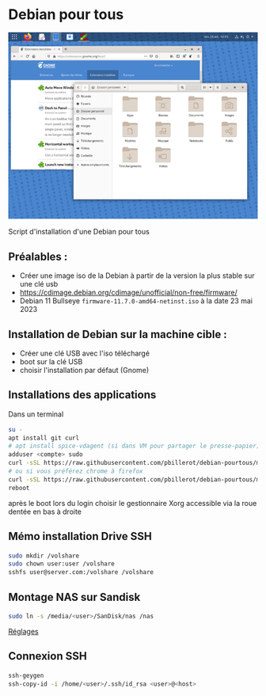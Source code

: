 # Debian pour tous

![](debian-pourtous.png)

Script d'installation d'une Debian pour tous

## Préalables :
- Créer une image iso de la Debian à partir de la version la plus stable sur une clé usb
- https://cdimage.debian.org/cdimage/unofficial/non-free/firmware/
- Debian 11 Bullseye ```firmware-11.7.0-amd64-netinst.iso``` à la date 23 mai 2023

## Installation de Debian sur la machine cible :
- Créer une clé USB avec l'iso téléchargé
- boot sur la clé USB
- choisir l'installation par défaut (Gnome)

## Installations des applications
Dans un terminal
```bash
su -
apt install git curl
# apt install spice-vdagent (si dans VM pour partager le presse-papier)
adduser <compte> sudo
curl -sSL https://raw.githubusercontent.com/pbillerot/debian-pourtous/master/debian-mini.sh | sh
# ou si vous préférez chrome à firefox
curl -sSL https://raw.githubusercontent.com/pbillerot/debian-pourtous/master/debian-chrome.sh | sh
reboot
```
après le boot lors du login choisir le gestionnaire Xorg accessible via la roue dentée en bas à droite

## Mémo installation Drive SSH
```bash
sudo mkdir /volshare
sudo chown user:user /volshare
sshfs user@server.com:/volshare /volshare
```
## Montage NAS sur Sandisk
```bash
sudo ln -s /media/<user>/SanDisk/nas /nas
```

[Réglages](personnalisation.md)

## Connexion SSH
```bash
ssh-geygen
ssh-copy-id -i /home/<user>/.ssh/id_rsa <user>@<host>
```
